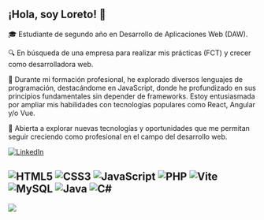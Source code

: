 ## ¡Hola, soy Loreto! 👋

🎓 Estudiante de segundo año en Desarrollo de Aplicaciones Web (DAW).

🔍 En búsqueda de una empresa para realizar mis prácticas (FCT) y crecer como desarrolladora web.

🌟 Durante mi formación profesional, he explorado diversos lenguajes de programación, destacándome en JavaScript, donde he profundizado en sus principios fundamentales sin depender de frameworks. 
Estoy entusiasmada por ampliar mis habilidades con tecnologías populares como React, Angular y/o Vue.

💼 Abierta a explorar nuevas tecnologías y oportunidades que me permitan seguir creciendo como profesional en el campo del desarrollo web.

[![LinkedIn](https://img.shields.io/badge/LinkedIn-%230077B5.svg?logo=linkedin&logoColor=white)](https://linkedin.com/in/loreto-garde) 


![HTML5](https://img.shields.io/badge/html5-%23E34F26.svg?style=for-the-badge&logo=html5&logoColor=white) ![CSS3](https://img.shields.io/badge/css3-%231572B6.svg?style=for-the-badge&logo=css3&logoColor=white) ![JavaScript](https://img.shields.io/badge/javascript-%23323330.svg?style=for-the-badge&logo=javascript&logoColor=%23F7DF1E) ![PHP](https://img.shields.io/badge/php-%23777BB4.svg?style=for-the-badge&logo=php&logoColor=white)  ![Vite](https://img.shields.io/badge/vite-%23646CFF.svg?style=for-the-badge&logo=vite&logoColor=white) ![MySQL](https://img.shields.io/badge/mysql-4479A1.svg?style=for-the-badge&logo=mysql&logoColor=white) ![Java](https://img.shields.io/badge/java-%23ED8B00.svg?style=for-the-badge&logo=openjdk&logoColor=white) ![C#](https://img.shields.io/badge/c%23-%23239120.svg?style=for-the-badge&logo=csharp&logoColor=white)
---
[![](https://visitcount.itsvg.in/api?id=loret0g&icon=0&color=0)](https://visitcount.itsvg.in)

